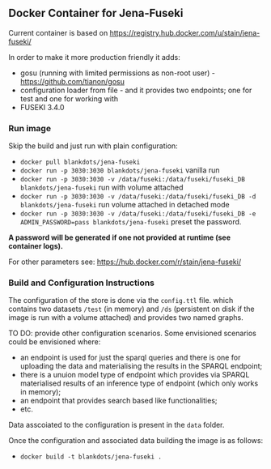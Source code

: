 ## Docker Container for Jena-Fuseki

Current container is based on https://registry.hub.docker.com/u/stain/jena-fuseki/

In order to make it more production friendly it adds:
* gosu (running with limited permissions as non-root user) - https://github.com/tianon/gosu
* configuration loader from file - and it provides two endpoints; one for test and one for working with
* FUSEKI 3.4.0

### Run image

Skip the build and just run with plain configuration:
* `docker pull blankdots/jena-fuseki`
* `docker run -p 3030:3030 blankdots/jena-fuseki` vanilla run
* `docker run -p 3030:3030 -v /data/fuseki:/data/fuseki/fuseki_DB blankdots/jena-fuseki` run with volume attached
* `docker run -p 3030:3030 -v /data/fuseki:/data/fuseki/fuseki_DB -d blankdots/jena-fuseki` run volume attached in detached mode
* `docker run -p 3030:3030 -v /data/fuseki:/data/fuseki/fuseki_DB -e ADMIN_PASSWORD=pass blankdots/jena-fuseki` preset the password.

**A password will be generated if one not provided at runtime (see container logs).**

For other parameters see: https://hub.docker.com/r/stain/jena-fuseki/

### Build and Configuration Instructions

The configuration of the store is done via the `config.ttl` file. which contains two datasets `/test` (in memory) and `/ds` (persistent on disk if the image is run with a volume attached) and provides two named graphs.

TO DO: provide other configuration scenarios. Some envisioned scenarios could be envisioned where:
* an endpoint is used for just the sparql queries and there is one for uploading the data and materialising the results in the SPARQL endpoint;
* there is a unuion model type of endpoint which provides via SPARQL materialised results of an inference type of endpoint (which only works in memory);
* an endpoint that provides search based like functionalities;
* etc.

Data asscoiated to the configuration is present in the `data` folder.

Once the configuration and associated data building the image is as follows:
* `docker build -t blankdots/jena-fuseki .`
